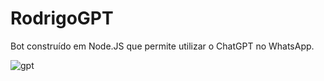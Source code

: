 # RodrigoGPT

Bot construído em Node.JS que permite utilizar o ChatGPT no WhatsApp. 

![gpt](https://github.com/Rodr-vin/rodrigogpt/assets/72896616/80abbd3b-8661-45d3-a525-272c7708ed61)
